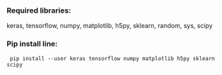 ### Required libraries:
keras, tensorflow, numpy, matplotlib, h5py, sklearn, random, sys, scipy

### Pip install line:
``` pip install --user keras tensorflow numpy matplotlib h5py sklearn scipy```